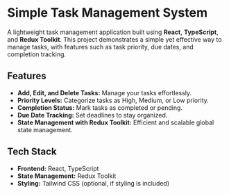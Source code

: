 # Simple Task Management System  

A lightweight task management application built using **React**, **TypeScript**, and **Redux Toolkit**. This project demonstrates a simple yet effective way to manage tasks, with features such as task priority, due dates, and completion tracking.  

## Features  
- **Add, Edit, and Delete Tasks:** Manage your tasks effortlessly.  
- **Priority Levels:** Categorize tasks as High, Medium, or Low priority.  
- **Completion Status:** Mark tasks as completed or pending.  
- **Due Date Tracking:** Set deadlines to stay organized.  
- **State Management with Redux Toolkit:** Efficient and scalable global state management.  

## Tech Stack  
- **Frontend:** React, TypeScript  
- **State Management:** Redux Toolkit  
- **Styling:** Tailwind CSS (optional, if styling is included)  